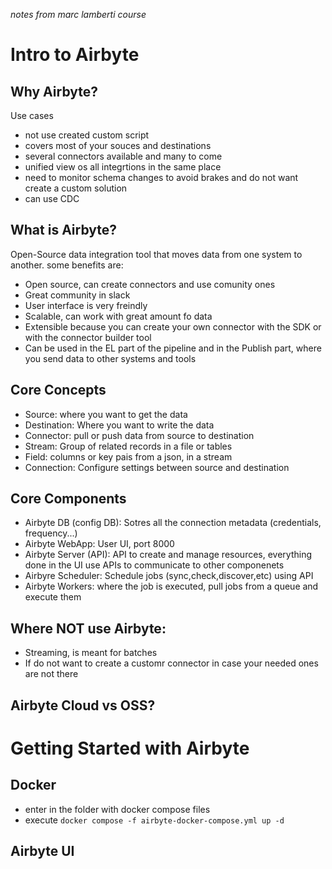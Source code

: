 *notes from marc lamberti course*

# Intro to Airbyte
## Why Airbyte?
Use cases
* not use created custom script
* covers most of your souces and destinations
* several connectors available and many to come
* unified view os all integrtions in the same place
* need to monitor schema changes to avoid brakes and do not want create a custom solution
* can use CDC

## What is Airbyte?
Open-Source data integration tool that moves data from one system to another. some benefits are:
* Open source, can create connectors and use comunity ones
* Great community in slack
* User interface is very freindly
* Scalable, can work with great amount fo data
* Extensible because you can create your own connector with the SDK or with the connector builder tool
* Can be used in the EL part of the pipeline and in the Publish part, where you send data to other systems and tools

## Core Concepts
* Source: where you want to get the data
* Destination: Where you want to write the data
* Connector: pull or push data from source to destination
* Stream: Group of related records in a file or tables
* Field: columns or key pais from a json, in a stream
* Connection: Configure settings between source and destination

## Core Components
* Airbyte DB (config DB): Sotres all the connection metadata (credentials, frequency...)
* Airbyte WebApp: User UI, port 8000
* Airbyte Server (API): API to create and manage resources, everything done in the UI use APIs to communicate to other componenets
* Airbyre Scheduler: Schedule jobs (sync,check,discover,etc) using API
* Airbyte Workers: where the job is executed, pull jobs from a queue and execute them

## Where NOT use Airbyte:
* Streaming, is meant for batches 
* If do not want to create a customr connector in case your needed ones are not there

## Airbyte Cloud vs OSS?

# Getting Started with Airbyte
## Docker
* enter in the folder with docker compose files
* execute `docker compose -f airbyte-docker-compose.yml up -d`
## Airbyte UI
